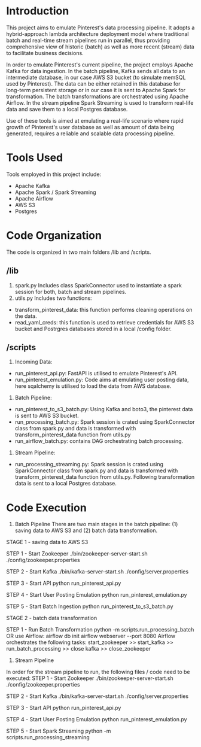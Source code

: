 # Introduction

This project aims to emulate Pinterest's data processing pipeline. It adopts a hybrid-approach lambda architecture deployment model where traditional batch and real-time stream pipelines run in parallel, thus providing comprehensive view of historic (batch) as well as more recent (stream) data to facilitate business decisions. 

In order to emulate Pinterest's current pipeline, the project employs Apache Kafka for data ingestion. In the batch pipeline, Kafka sends all data to an intermediate database, in our case AWS S3 bucket (to simulate memSQL used by Pinterest). The data can be either retained in this database for long-term persistent storage or in our case it is sent to Apache Spark for transformation. The batch transformations are orchestrated using Apache Airflow. In the stream pipeline Spark Streaming is used to transform real-life data and save them to a local Postgres database.

Use of these tools is aimed at emulating a real-life scenario where rapid growth of Pinterest's user database as well as amount of data being generated, requires a reliable and scalable data processing pipeline.


# Tools Used

Tools employed in this project include:
- Apache Kafka
- Apache Spark / Spark Streaming
- Apache Airflow
- AWS S3
- Postgres


# Code Organization

The code is organized in two main folders /lib and /scripts. 

## /lib

1. spark.py
Includes class SparkConnector used to instantiate a spark session for both, batch and stream pipelines.
1. utils.py
Includes two functions:
- transform_pinterest_data: this function performs cleaning operations on the data.
- read_yaml_creds: this function is used to retrieve credentials for AWS S3 bucket and Postrgres databases stored in a local /config folder.

## /scripts

1. Incoming Data:
- run_pinterest_api.py: FastAPI is utilised to emulate Pinterest's API.
- run_pinterest_emulation.py: Code aims at emulating user posting data, here sqalchemy is utilised to load the data from AWS database.

1. Batch Pipeline:
- run_pinterest_to_s3_batch.py: Using Kafka and boto3, the pinterest data is sent to AWS S3 bucket.
- run_processing_batch.py: Spark session is crated using SparkConnector class from spark.py and data is transformed with transform_pinterest_data function from utils.py
- run_airflow_batch.py: contains DAG orchestrating batch processing.

1. Stream Pipeline:
- run_processing_streaming.py: Spark session is crated using SparkConnector class from spark.py and data is transformed with transform_pinterest_data function from utils.py. Following transformation data is sent to a local Postgres database.


# Code Execution

1. Batch Pipeline
There are two main stages in the batch pipeline: (1) saving data to AWS S3 and (2) batch data transformation.

STAGE 1 - saving data to AWS S3

STEP 1 - Start Zookeeper
./bin/zookeeper-server-start.sh ./config/zookeeper.properties

STEP 2 - Start Kafka
./bin/kafka-server-start.sh ./config/server.properties

STEP 3 - Start API
python run_pinterest_api.py

STEP 4 - Start User Posting Emulation
python run_pinterest_emulation.py

STEP 5 - Start Batch Ingestion
python run_pinterest_to_s3_batch.py

STAGE 2 - batch data transformation

STEP 1 - Run Batch Transformation
python -m scripts.run_processing_batch
OR use Airflow:
airflow db init
airflow webserver --port 8080
Airflow orchestrates the following tasks:
start_zookeeper >> start_kafka >> run_batch_processing >> close kafka >> close_zookeeper

1. Stream Pipeline

In order for the stream pipeline to run, the following files / code need to be executed:
STEP 1 - Start Zookeeper
./bin/zookeeper-server-start.sh ./config/zookeeper.properties

STEP 2 - Start Kafka
./bin/kafka-server-start.sh ./config/server.properties

STEP 3 - Start API
python run_pinterest_api.py

STEP 4 - Start User Posting Emulation
python run_pinterest_emulation.py

STEP 5 - Start Spark Streaming
python -m scripts.run_processing_streaming













